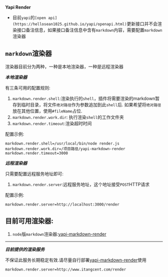 **Yapi Render**

- 目前`yapi`的`[open api](https://hellosean1025.github.io/yapi/openapi.html)`更新接口并不会渲染接口备注信息，如果接口备注信息中含有`markdown`内容，需要配置`markdown`渲染器

## `markdown`渲染器

渲染器目前分为两种，一种是本地渲染器，一种是远程渲染器

***本地渲染器***

有三条可用的配置规则:
1. `markdown.render.shell`:渲染执行的`shell`，插件将需要渲染的markdown暂存到临时目录，将文件`绝对路径`作为参数追加到此`shell`后.
如果希望将`绝对路径`放在其他位置，使用`#fileName`占位.
2. `markdown.render.work.dir`: 执行渲染`shell`的工作文件夹
3. `markdown.render.timeout`:渲染超时时间

配置示例:
```properties
markdown.render.shell=/usr/local/bin/node render.js
markdown.render.work.dir=/项目路径/yapi-markdown-render
markdown.render.timeout=3000
```

***远程渲染器***

只需要配置远程服务地址即可:
1. `markdown.render.server`:远程服务地址，这个地址接受`POST`HTTP请求

配置示例:
```properties
markdown.render.server=http://localhost:3000/render
```

## 目前可用渲染器:

1. `node`版`markdown`渲染器:[yapi-markdown-render](https://github.com/easyyapi/yapi-markdown-render)

---

***目前提供的渲染服务***

不保证此服务长期稳定有效.请尽量自行部署[yapi-markdown-render](https://github.com/easyyapi/yapi-markdown-render)使用

```properties
markdown.render.server=http://www.itangcent.com/render
```